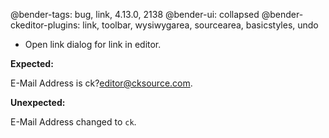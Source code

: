 @bender-tags: bug, link, 4.13.0, 2138
@bender-ui: collapsed
@bender-ckeditor-plugins: link, toolbar, wysiwygarea, sourcearea, basicstyles, undo

* Open link dialog for link in editor.

**Expected:**

E-Mail Address is ck?editor@cksource.com.

**Unexpected:**

E-Mail Address changed to `ck`.
